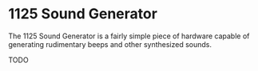 # 1125 Sound Generator

The 1125 Sound Generator is a fairly simple piece of hardware capable of generating rudimentary beeps and other synthesized sounds.

TODO


